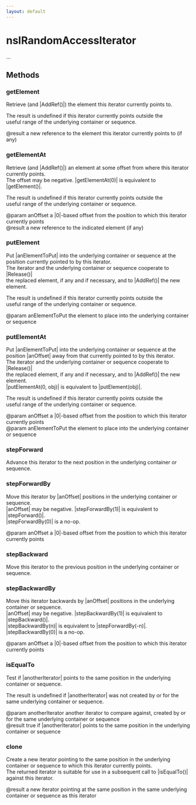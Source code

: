 ```yaml
---
layout: default
---
```


# nsIRandomAccessIterator #
  
...  
  

## Methods ##

### getElement ###
  
Retrieve (and |AddRef()|) the element this iterator currently points to.  
  
The result is undefined if this iterator currently points outside the  
useful range of the underlying container or sequence.  
  
@result a new reference to the element this iterator currently points to (if any)  
  

### getElementAt ###
  
Retrieve (and |AddRef()|) an element at some offset from where this iterator currently points.  
The offset may be negative.  |getElementAt(0)| is equivalent to |getElement()|.  
  
The result is undefined if this iterator currently points outside the  
useful range of the underlying container or sequence.  
  
@param anOffset a |0|-based offset from the position to which this iterator currently points  
@result a new reference to the indicated element (if any)  
  

### putElement ###
  
Put |anElementToPut| into the underlying container or sequence at the position currently pointed to by this iterator.  
The iterator and the underlying container or sequence cooperate to |Release()|  
the replaced element, if any and if necessary, and to |AddRef()| the new element.  
  
The result is undefined if this iterator currently points outside the  
useful range of the underlying container or sequence.  
  
@param anElementToPut the element to place into the underlying container or sequence  
  

### putElementAt ###
  
Put |anElementToPut| into the underlying container or sequence at the position |anOffset| away from that currently pointed to by this iterator.  
The iterator and the underlying container or sequence cooperate to |Release()|  
the replaced element, if any and if necessary, and to |AddRef()| the new element.  
|putElementAt(0, obj)| is equivalent to |putElement(obj)|.  
  
The result is undefined if this iterator currently points outside the  
useful range of the underlying container or sequence.  
  
@param anOffset a |0|-based offset from the position to which this iterator currently points  
@param anElementToPut the element to place into the underlying container or sequence  
  

### stepForward ###
  
Advance this iterator to the next position in the underlying container or sequence.  
  

### stepForwardBy ###
  
Move this iterator by |anOffset| positions in the underlying container or sequence.  
|anOffset| may be negative.  |stepForwardBy(1)| is equivalent to |stepForward()|.  
|stepForwardBy(0)| is a no-op.  
  
@param anOffset a |0|-based offset from the position to which this iterator currently points  
  

### stepBackward ###
  
Move this iterator to the previous position in the underlying container or sequence.  
  

### stepBackwardBy ###
  
Move this iterator backwards by |anOffset| positions in the underlying container or sequence.  
|anOffset| may be negative.  |stepBackwardBy(1)| is equivalent to |stepBackward()|.  
|stepBackwardBy(n)| is equivalent to |stepForwardBy(-n)|.  |stepBackwardBy(0)| is a no-op.  
  
@param anOffset a |0|-based offset from the position to which this iterator currently points  
  

### isEqualTo ###
  
Test if |anotherIterator| points to the same position in the underlying container or sequence.  
  
The result is undefined if |anotherIterator| was not created by or for the same underlying container or sequence.  
  
@param anotherIterator another iterator to compare against, created by or for the same underlying container or sequence  
@result true if |anotherIterator| points to the same position in the underlying container or sequence  
  

### clone ###
  
Create a new iterator pointing to the same position in the underlying container or sequence to which this iterator currently points.  
The returned iterator is suitable for use in a subsequent call to |isEqualTo()| against this iterator.  
  
@result a new iterator pointing at the same position in the same underlying container or sequence as this iterator  
  

